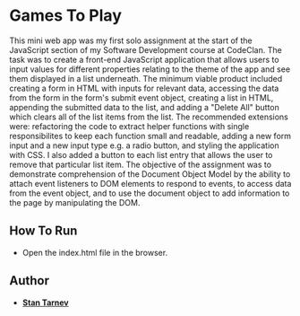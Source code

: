 # Games To Play

This mini web app was my first solo assignment at the start of the JavaScript section of my Software Development course at CodeClan. The task was to create a front-end JavaScript application that allows users to input values for different properties relating to the theme of the app and see them displayed in a list underneath. The minimum viable product included creating a form in HTML with inputs for relevant data, accessing the data from the form in the form's submit event object, creating a list in HTML, appending the submitted data to the list, and adding a "Delete All" button which clears all of the list items from the list. The recommended extensions were: refactoring the code to extract helper functions with single responsibilites to keep each function small and readable, adding a new form input and a new input type e.g. a radio button, and styling the application with CSS. I also added a button to each list entry that allows the user to remove that particular list item. The objective of the assignment was to demonstrate comprehension of the Document Object Model by the ability to attach event listeners to DOM elements to respond to events, to access data from the event object, and to use the document object to add information to the page by manipulating the DOM.

## How To Run

* Open the index.html file in the browser.

## Author

* **[Stan Tarnev](https://github.com/StanTarnev)**
